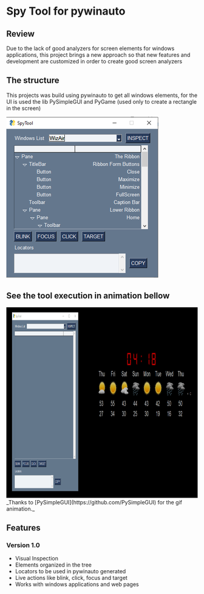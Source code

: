 # Spy Tool for pywinauto

## Review
Due to the lack of good analyzers for screen elements for windows applications, this project brings a new approach so that new features and development are customized in order to create good screen analyzers

## The structure
This projects was build using pywinauto to get all windows elements, for the UI is used the lib PySimpleGUI and PyGame (used only to create a rectangle in the screen)

<img  src="media/UI.png"  width=402  height=425>

## See the tool execution in animation bellow
<img  src="media/example.gif" width=800  height=500>
_Thanks to [PySimpleGUI](https://github.com/PySimpleGUI) for the gif animation._



## Features
 ### Version 1.0
 - Visual Inspection
 - Elements organized in the tree
 - Locators to be used in pywinauto generated
 - Live actions like blink, click, focus and target
 - Works with windows applications and web pages